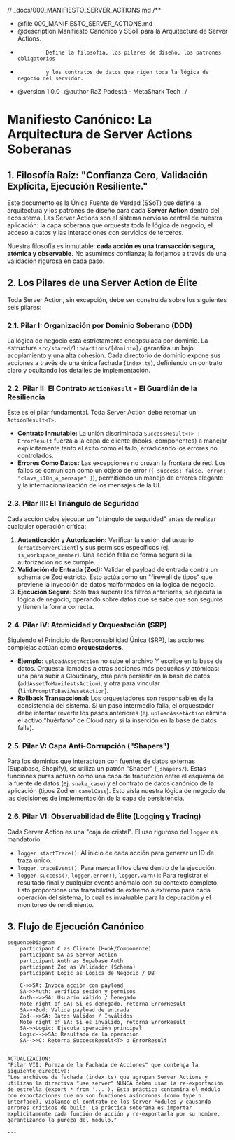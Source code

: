 // \_docs/000_MANIFIESTO_SERVER_ACTIONS.md
/\*\*

- @file 000_MANIFIESTO_SERVER_ACTIONS.md
- @description Manifiesto Canónico y SSoT para la Arquitectura de Server Actions.
-              Define la filosofía, los pilares de diseño, los patrones obligatorios
-              y los contratos de datos que rigen toda la lógica de negocio del servidor.
- @version 1.0.0
  _@author RaZ Podestá - MetaShark Tech
  _/

# Manifiesto Canónico: La Arquitectura de Server Actions Soberanas

## 1. Filosofía Raíz: "Confianza Cero, Validación Explícita, Ejecución Resiliente."

Este documento es la Única Fuente de Verdad (SSoT) que define la arquitectura y los patrones de diseño para cada **Server Action** dentro del ecosistema. Las Server Actions son el sistema nervioso central de nuestra aplicación: la capa soberana que orquesta toda la lógica de negocio, el acceso a datos y las interacciones con servicios de terceros.

Nuestra filosofía es inmutable: **cada acción es una transacción segura, atómica y observable.** No asumimos confianza; la forjamos a través de una validación rigurosa en cada paso.

## 2. Los Pilares de una Server Action de Élite

Toda Server Action, sin excepción, debe ser construida sobre los siguientes seis pilares:

### 2.1. Pilar I: Organización por Dominio Soberano (DDD)

La lógica de negocio está estrictamente encapsulada por dominio. La estructura `src/shared/lib/actions/[dominio]/` garantiza un bajo acoplamiento y una alta cohesión. Cada directorio de dominio expone sus acciones a través de una única fachada (`index.ts`), definiendo un contrato claro y ocultando los detalles de implementación.

### 2.2. Pilar II: El Contrato `ActionResult` - El Guardián de la Resiliencia

Este es el pilar fundamental. Toda Server Action debe retornar un `ActionResult<T>`.

- **Contrato Inmutable:** La unión discriminada `SuccessResult<T> | ErrorResult` fuerza a la capa de cliente (hooks, componentes) a manejar explícitamente tanto el éxito como el fallo, erradicando los errores no controlados.
- **Errores Como Datos:** Las excepciones no cruzan la frontera de red. Los fallos se comunican como un objeto de error (`{ success: false, error: "clave_i18n_o_mensaje" }`), permitiendo un manejo de errores elegante y la internacionalización de los mensajes de la UI.

### 2.3. Pilar III: El Triángulo de Seguridad

Cada acción debe ejecutar un "triángulo de seguridad" antes de realizar cualquier operación crítica:

1.  **Autenticación y Autorización:** Verificar la sesión del usuario (`createServerClient`) y sus permisos específicos (ej. `is_workspace_member`). Una acción falla de forma segura si la autorización no se cumple.
2.  **Validación de Entrada (Zod):** Validar el payload de entrada contra un schema de Zod estricto. Esto actúa como un "firewall de tipos" que previene la inyección de datos malformados en la lógica de negocio.
3.  **Ejecución Segura:** Solo tras superar los filtros anteriores, se ejecuta la lógica de negocio, operando sobre datos que se sabe que son seguros y tienen la forma correcta.

### 2.4. Pilar IV: Atomicidad y Orquestación (SRP)

Siguiendo el Principio de Responsabilidad Única (SRP), las acciones complejas actúan como **orquestadores**.

- **Ejemplo:** `uploadAssetAction` no sube el archivo Y escribe en la base de datos. Orquesta llamadas a otras acciones más pequeñas y atómicas: una para subir a Cloudinary, otra para persistir en la base de datos (`addAssetToManifestsAction`), y otra para vincular (`linkPromptToBaviAssetAction`).
- **Rollback Transaccional:** Los orquestadores son responsables de la consistencia del sistema. Si un paso intermedio falla, el orquestador debe intentar revertir los pasos anteriores (ej. `uploadAssetAction` elimina el activo "huérfano" de Cloudinary si la inserción en la base de datos falla).

### 2.5. Pilar V: Capa Anti-Corrupción ("Shapers")

Para los dominios que interactúan con fuentes de datos externas (Supabase, Shopify), se utiliza un patrón "Shaper" (`_shapers/`). Estas funciones puras actúan como una capa de traducción entre el esquema de la fuente de datos (ej. `snake_case`) y el contrato de datos canónico de la aplicación (tipos Zod en `camelCase`). Esto aísla nuestra lógica de negocio de las decisiones de implementación de la capa de persistencia.

### 2.6. Pilar VI: Observabilidad de Élite (Logging y Tracing)

Cada Server Action es una "caja de cristal". El uso riguroso del `logger` es mandatorio:

- `logger.startTrace()`: Al inicio de cada acción para generar un ID de traza único.
- `logger.traceEvent()`: Para marcar hitos clave dentro de la ejecución.
- `logger.success()`, `logger.error()`, `logger.warn()`: Para registrar el resultado final y cualquier evento anómalo con su contexto completo.
  Esto proporciona una trazabilidad de extremo a extremo para cada operación del sistema, lo cual es invaluable para la depuración y el monitoreo de rendimiento.

## 3. Flujo de Ejecución Canónico

```mermaid
sequenceDiagram
    participant C as Cliente (Hook/Componente)
    participant SA as Server Action
    participant Auth as Supabase Auth
    participant Zod as Validador (Schema)
    participant Logic as Lógica de Negocio / DB

    C->>SA: Invoca acción con payload
    SA->>Auth: Verifica sesión y permisos
    Auth-->>SA: Usuario Válido / Denegado
    Note right of SA: Si es denegado, retorna ErrorResult
    SA->>Zod: Valida payload de entrada
    Zod-->>SA: Datos Válidos / Inválidos
    Note right of SA: Si es inválido, retorna ErrorResult
    SA->>Logic: Ejecuta operación principal
    Logic-->>SA: Resultado de la operación
    SA-->>C: Retorna SuccessResult<T> o ErrorResult

    ---
ACTUALIZACION:
"Pilar VII: Pureza de la Fachada de Acciones" que contenga la siguiente directiva:
"Los archivos de fachada (index.ts) que agrupan Server Actions y utilizan la directiva "use server" NUNCA deben usar la re-exportación de estrella (export * from '...'). Esta práctica contamina el módulo con exportaciones que no son funciones asíncronas (como type o interface), violando el contrato de los Server Modules y causando errores críticos de build. La práctica soberana es importar explícitamente cada función de acción y re-exportarla por su nombre, garantizando la pureza del módulo."

---


```
